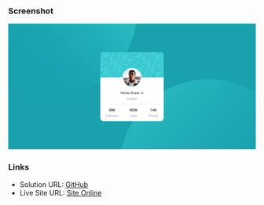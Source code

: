 
### Screenshot

![](./FireShot%20Capture%20Frontend%20Mentor%20-%20Profile%20card%20component.png)



### Links

- Solution URL: [GitHub]([https://your-solution-url.com](https://github.com/oAnthonyG/Profile-Card-Component))
- Live Site URL: [Site Online](https://oanthonyg.github.io/Profile-Card-Component/)

